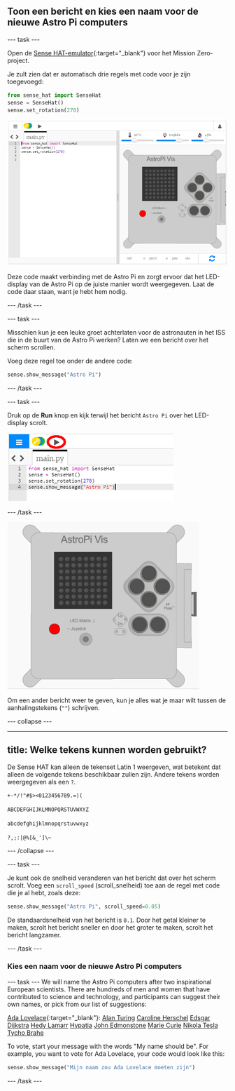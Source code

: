 ## Toon een bericht en kies een naam voor de nieuwe Astro Pi computers

--- task ---

Open de [Sense HAT-emulator](https://trinket.io/mission-zero){:target="_blank"} voor het Mission Zero-project.

Je zult zien dat er automatisch drie regels met code voor je zijn toegevoegd:

```python
from sense_hat import SenseHat
sense = SenseHat()
sense.set_rotation(270)
```

![sense hat emulator](images/sense-hat-emulator2.png)

Deze code maakt verbinding met de Astro Pi en zorgt ervoor dat het LED-display van de Astro Pi op de juiste manier wordt weergegeven. Laat de code daar staan, want je hebt hem nodig.

--- /task ---

--- task ---

Misschien kun je een leuke groet achterlaten voor de astronauten in het ISS die in de buurt van de Astro Pi werken? Laten we een bericht over het scherm scrollen.

Voeg deze regel toe onder de andere code:

```python
sense.show_message("Astro Pi")
```

--- /task ---

--- task ---

Druk op de **Run** knop en kijk terwijl het bericht `Astro Pi` over het LED-display scrolt.

![toon berichtcode klik op uitvoeren](images/show-message-code-annotated.PNG)

--- /task ---

![Scrollend bericht](images/scroll-message.gif)

Om een ​​ander bericht weer te geven, kun je alles wat je maar wilt tussen de aanhalingstekens (`""`) schrijven.

--- collapse ---

---
title: Welke tekens kunnen worden gebruikt?
---

De Sense HAT kan alleen de tekenset Latin 1 weergeven, wat betekent dat alleen de volgende tekens beschikbaar zullen zijn. Andere tekens worden weergegeven als een `?`.

```
+-*/!"#$><0123456789.=)(

ABCDEFGHIJKLMNOPQRSTUVWXYZ

abcdefghijklmnopqrstuvwxyz

?,;:|@%[&_']\~
```

--- /collapse ---

--- task ---

Je kunt ook de snelheid veranderen van het bericht dat over het scherm scrolt. Voeg een `scroll_speed` (scroll_snelheid) toe aan de regel met code die je al hebt, zoals deze:

```python
sense.show_message("Astro Pi", scroll_speed=0.05)
```

De standaardsnelheid van het bericht is `0.1`. Door het getal kleiner te maken, scrolt het bericht sneller en door het groter te maken, scrolt het bericht langzamer.

--- /task ---

### Kies een naam voor de nieuwe Astro Pi computers

--- task --- We will name the Astro Pi computers after two inspirational European scientists. There are hundreds of men and women that have contributed to science and technology, and participants can suggest their own names, or pick from our list of suggestions:


[Ada Lovelace](https://en.wikipedia.org/wiki/Ada_Lovelace){:target="_blank"}: [Alan Turing](https://en.wikipedia.org/wiki/Alan_Turing) [Caroline Herschel](https://en.wikipedia.org/wiki/Caroline_Herschel) [Edsgar Dijkstra](https://en.wikipedia.org/wiki/Edsger_W._Dijkstra) [Hedy Lamarr](https://en.wikipedia.org/wiki/Hedy_Lamarr) [Hypatia](https://en.wikipedia.org/wiki/Hypatia) [John Edmonstone](https://en.wikipedia.org/wiki/John_Edmonstone) [Marie Curie](https://en.wikipedia.org/wiki/Marie_Curie) [Nikola Tesla](https://en.wikipedia.org/wiki/Nikola_Tesla) [Tycho Brahe](https://en.wikipedia.org/wiki/Tycho_Brahe)

To vote, start your message with the words "My name should be". For example, you want to vote for Ada Lovelace, your code would look like this:

```python
sense.show_message("Mijn naam zou Ada Lovelace moeten zijn")
```
--- /task ---



